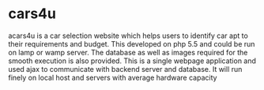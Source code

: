 # cars4u
acars4u is a car selection website which helps users to identify car apt to their requirements and budget. This developed on php 5.5 and could be run on lamp or wamp server. The database as well as images required for the smooth execution is also provided. This is a single webpage application and used ajax to communicate with backend server and database. It will run finely on local host and servers with average hardware capacity
